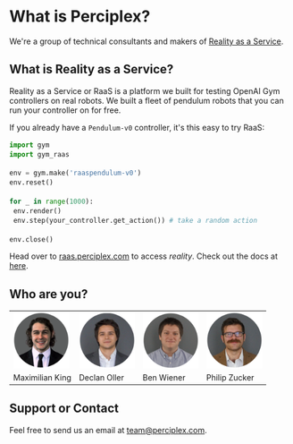 # What is Perciplex?

We're a group of technical consultants and makers of [Reality as a Service](https://raas.perciplex.com). 

## What is Reality as a Service?

Reality as a Service or RaaS is a platform we built for testing OpenAI Gym controllers on real robots. We built a fleet of pendulum robots that you can run your controller on for free. 

If you already have a `Pendulum-v0` controller, it's this easy to try RaaS:
```python
import gym
import gym_raas

env = gym.make('raaspendulum-v0')
env.reset()

for _ in range(1000):
 env.render()
 env.step(your_controller.get_action()) # take a random action

env.close()
```
Head over to [raas.perciplex.com](https://raas.perciplex.com) to access _reality_. Check out the docs at [here](https://perciplex.github.io/raas/).

## Who are you?
<table style="border:none;">
 <tr>
  <td><img src="max_circle.png" alt="Max" width="100px" height="100px"></td>
  <td><img src="declan_circle.png" alt="Declan" width="100px" height="100px"></td>
  <td><img src="ben_circle.png" alt="Bax" width="100px" height="100px"></td>
  <td><img src="phil_circle.png" alt="Pax" width="100px" height="100px"></td>
 </tr>
 <tr>
  <td>Maximilian King</td>
  <td>Declan Oller</td>
  <td>Ben Wiener</td>
  <td>Philip Zucker</td>
 </tr>
</table>


## Support or Contact
Feel free to send us an email at [team@perciplex.com](mailto:team@perciplex.com).
